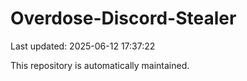 # Overdose-Discord-Stealer

Last updated: 2025-06-12 17:37:22

This repository is automatically maintained.
